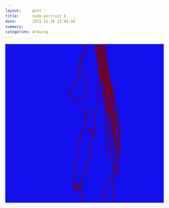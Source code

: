 ```yaml
---
layout:     post
title:      nude portrait 8
date:       2015-12-28 23:04:34
summary:    
categories: drawing
---
```

![nude portrait 8](/images/diary/nude-portrait-8.png "a fantasy")
